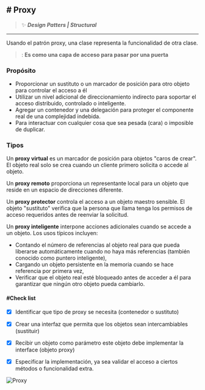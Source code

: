 ## \# Proxy 
>:sparkles: ***Design Patters | Structural***
---
Usando el patrón proxy, una clase representa la funcionalidad de otra clase.
>: **Es como una capa de acceso para pasar por una puerta**

### Propósito

- Proporcionar un sustituto o un marcador de posición para otro objeto para controlar el acceso a él
- Utilizar un nivel adicional de direccionamiento indirecto para soportar el acceso distribuido, controlado o inteligente.
- Agregar un contenedor y una delegación para proteger el componente real de una complejidad indebida.
- Para interactuar con cualquier cosa que sea pesada (cara) o imposible de duplicar.

### Tipos 

Un **proxy virtual** es un marcador de posición para objetos "caros de crear". El objeto real solo se crea cuando un cliente primero solicita o accede al objeto.

Un **proxy remoto** proporciona un representante local para un objeto que reside en un espacio de direcciones diferente.

Un **proxy protector** controla el acceso a un objeto maestro sensible. El objeto "sustituto" verifica que la persona que llama tenga los permisos de acceso requeridos antes de reenviar la solicitud.

Un **proxy inteligente** interpone acciones adicionales cuando se accede a un objeto. Los usos típicos incluyen:

+ Contando el número de referencias al objeto real para que pueda liberarse automáticamente cuando no haya más referencias (también conocido como puntero inteligente),
+ Cargando un objeto persistente en la memoria cuando se hace referencia por primera vez,
+ Verificar que el objeto real esté bloqueado antes de acceder a él para garantizar que ningún otro objeto pueda cambiarlo.

#### \#Check list

- [x] Identificar que tipo de proxy se necesita (contenedor o sustituto)
- [x] Crear una interfaz que permita que los objetos sean intercambiables (sustituir)
- [x] Recibir un objeto como parámetro este objeto debe implementar la interface (objeto proxy)
- [x] Especificar la implementación, ya sea validar el acceso a ciertos métodos o funcionalidad extra.


![Proxy](https://designpatternsphp.readthedocs.io/en/latest/_images/uml33.png)